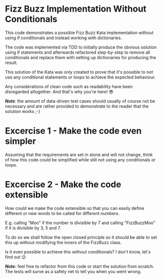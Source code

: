 # Fizz Buzz Implementation Without Conditionals

This code demonstrates a possible Fizz Buzz Kata implementation without using if conditionals and instead working with dictionaries.

The code was implemented via TDD to initially produce the obvious solution using if 
statements and afterwards refactored step-by-step to remove all conditionals and replace them with setting up dictionaries for producing the result.

This solution of the Kata was only created to prove that it's possible to not use any conditional statements or loops to achieve the expected behaviour.

Any considerations of clean code such as readability have been disregarded altogether.
And that's why you're here! 😎

***Note***: the amount of data-driven test cases should usually of course not be necessary and are rather provided to demonstrate to the reader that the solution works ;-) 

# Excercise 1 - Make the code even simpler

Assuming that the requirements are set in stone and will not change, think of how this code could be simplified while still not using any conditionals or loops.

# Excercise 2 - Make the code extensible

How could we make the code extensible so that you can easily define different or new words to be called for different numbers.

E.g. calling "Moo" if the number is divisible by 7 and calling "FizzBuzzMoo" if it is divisible by 3, 5 and 7.

To do so we shall follow the open closed principle so it should be able to set this up without modifying the inners of the FizzBuzz class.

Is it even possible to achieve this without conditionals?
I don't know, let's find out 😉

***Note:*** feel free to refactor from this code or start the solution from scratch.
The tests will surve as a safety net to tell you when you went wrong.
